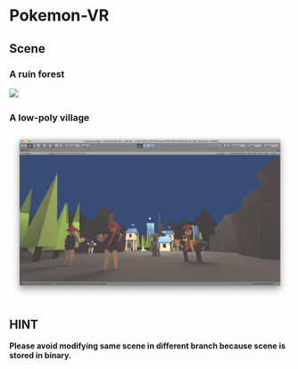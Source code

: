 # Pokemon-VR

## Scene

### A ruin forest

![](./img/forest.png)

### A low-poly village

![](./img/lowpoly_village.png)

## HINT

**Please avoid modifying same scene in different branch because scene is stored in binary.**

